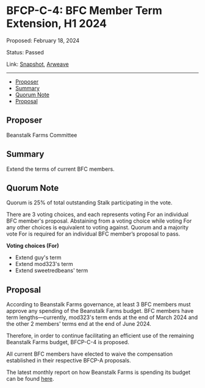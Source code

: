 # BFCP-C-4: BFC Member Term Extension, H1 2024

Proposed: February 18, 2024

Status: Passed

Link: [Snapshot](https://snapshot.org/#/beanstalkfarms.eth/proposal/0xa2b36b632ac553a700b96263d2a92ec1a901e30a73c3212bfcde04a83d4c90b3), [Arweave](https://arweave.net/DcWYtmUXfFk3wXEN7vr-bsHjXro6PoNV6XdrKtYDgJE)

---

- [Proposer](#proposer)
- [Summary](#summary)
- [Quorum Note](#quorum-note)
- [Proposal](#proposal)

## Proposer

Beanstalk Farms Committee

## Summary

Extend the terms of current BFC members.

## Quorum Note

Quorum is 25% of total outstanding Stalk participating in the vote.

There are 3 voting choices, and each represents voting For an individual BFC member's proposal. Abstaining from a voting choice while voting For any other choices is equivalent to voting against. Quorum and a majority vote For is required for an individual BFC member’s proposal to pass.

**Voting choices (For)**

* Extend guy's term
* Extend mod323's term
* Extend sweetredbeans' term

## Proposal

According to Beanstalk Farms governance, at least 3 BFC members must approve any spending of the Beanstalk Farms budget. BFC members have term lengths—currently, mod323's term ends at the end of March 2024 and the other 2 members' terms end at the end of June 2024.

Therefore, in order to continue facilitating an efficient use of the remaining Beanstalk Farms budget, BFCP-C-4 is proposed.

All current BFC members have elected to waive the compensation established in their respective BFCP-A proposals.

The latest monthly report on how Beanstalk Farms is spending its budget can be found [here](https://arweave.net/Fb86yiA4PkKG8dlZvtPvIAKWdTSeEnJfXmGJbIprlb4).
